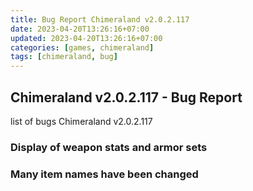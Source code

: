 ```yaml
---
title: Bug Report Chimeraland v2.0.2.117
date: 2023-04-20T13:26:16+07:00
updated: 2023-04-20T13:26:16+07:00
categories: [games, chimeraland]
tags: [chimeraland, bug]
---
```


## Chimeraland v2.0.2.117 - Bug Report
list of bugs Chimeraland v2.0.2.117

### Display of weapon stats and armor sets

### Many item names have been changed

